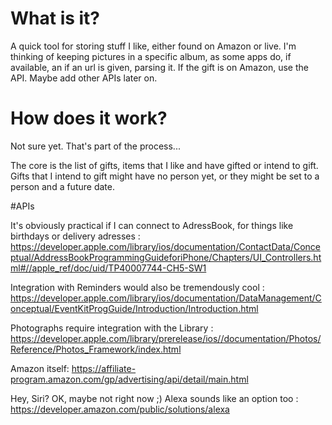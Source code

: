 # What is it?

A quick tool for storing stuff I like, either found on Amazon or live.
I'm thinking of keeping pictures in a specific album, as some apps do, if available, an if an url is given, parsing it. If the gift is on Amazon, use the API. 
Maybe add other APIs later on.

# How does it work?

Not sure yet. That's part of the process...

The core is the list of gifts, items that I like and have gifted or intend to gift.
Gifts that I intend to gift might have no person yet, or they might be set to a person and a future date.

#APIs

It's obviously practical if I can connect to AdressBook, for things like birthdays or delivery adresses : https://developer.apple.com/library/ios/documentation/ContactData/Conceptual/AddressBookProgrammingGuideforiPhone/Chapters/UI_Controllers.html#//apple_ref/doc/uid/TP40007744-CH5-SW1

Integration with Reminders would also be tremendously cool : https://developer.apple.com/library/ios/documentation/DataManagement/Conceptual/EventKitProgGuide/Introduction/Introduction.html

Photographs require integration with the Library : https://developer.apple.com/library/prerelease/ios//documentation/Photos/Reference/Photos_Framework/index.html

Amazon itself: https://affiliate-program.amazon.com/gp/advertising/api/detail/main.html

Hey, Siri? OK, maybe not right now ;)
Alexa sounds like an option too : https://developer.amazon.com/public/solutions/alexa


